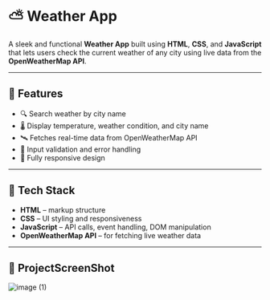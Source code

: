 # ⛅ Weather App

A sleek and functional **Weather App** built using **HTML**, **CSS**, and **JavaScript** that lets users check the current weather of any city using live data from the **OpenWeatherMap API**.

---

## 🌟 Features

- 🔍 Search weather by city name
- 🌡️ Display temperature, weather condition, and city name
- 🛰️ Fetches real-time data from OpenWeatherMap API
- 💾 Input validation and error handling
- 📱 Fully responsive design

---

## 🔧 Tech Stack

- **HTML** – markup structure  
- **CSS** – UI styling and responsiveness  
- **JavaScript** – API calls, event handling, DOM manipulation  
- **OpenWeatherMap API** – for fetching live weather data

---

## 📂 ProjectScreenShot

![image (1)](https://github.com/user-attachments/assets/a286d03b-9719-44e2-97a3-7e21df043a0c)


